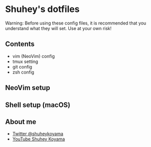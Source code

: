 # Shuhey's dotfiles

Warning: Before using these config files, it is recommended that you understand what they will set. Use at your own risk!

## Contents

- vim (NeoVim) config
- tmux setting
- git config
- zsh config

## NeoVim setup

## Shell setup (macOS)

## About me

- [Twitter @shuheykoyama](https://twitter.com/shuheykoyama)
- [YouTube Shuhey Koyama](https://www.youtube.com/channel/UCzPjLzS8qL26bRrBDp4iPyw)
